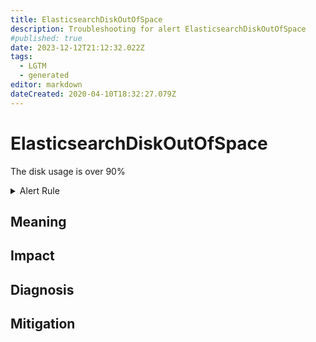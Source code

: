```yaml
---
title: ElasticsearchDiskOutOfSpace
description: Troubleshooting for alert ElasticsearchDiskOutOfSpace
#published: true
date: 2023-12-12T21:12:32.022Z
tags: 
  - LGTM
  - generated
editor: markdown
dateCreated: 2020-04-10T18:32:27.079Z
---
```


# ElasticsearchDiskOutOfSpace

The disk usage is over 90%

<details>
  <summary>Alert Rule</summary>

{{% rule "elasticsearch/prometheus-community-elasticsearch-exporter.yml" "ElasticsearchDiskOutOfSpace" %}}

{{% comment %}}

```yaml
alert: ElasticsearchDiskOutOfSpace
expr: elasticsearch_filesystem_data_available_bytes / elasticsearch_filesystem_data_size_bytes * 100 < 10
for: 0m
labels:
    severity: critical
annotations:
    summary: Elasticsearch disk out of space (instance {{ $labels.instance }})
    description: |-
        The disk usage is over 90%
          VALUE = {{ $value }}
          LABELS = {{ $labels }}
    runbook: https://github.com/srerun/prometheus-alerts/blob/main/content/runbooks/prometheus-community-elasticsearch-exporter/ElasticsearchDiskOutOfSpace.md

```

{{% /comment %}}

</details>


## Meaning
[//]: # "Short paragraph that explains what the alert means"


## Impact
[//]: # "What could / will happen if the alert is not addressed"



## Diagnosis
[//]: # "Steps to take to identify the cause of the problem"



## Mitigation
[//]: # "The steps necessary to resolve the alert"
